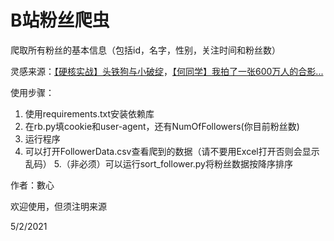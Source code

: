 # B站粉丝爬虫

爬取所有粉丝的基本信息（包括id，名字，性别，关注时间和粉丝数）

灵感来源：[【硬核实战】头铁狗与小破绽](https://www.bilibili.com/video/BV1LZ4y1x7PR)，[【何同学】我拍了一张600万人的合影...](https://www.bilibili.com/video/BV1Nt4y1D7pW)        

使用步骤：
1. 使用requirements.txt安装依赖库
2. 在rb.py填cookie和user-agent，还有NumOfFollowers(你目前粉丝数)
3. 运行程序
4. 可以打开FollowerData.csv查看爬到的数据（请不要用Excel打开否则会显示乱码）
5.（非必须）可以运行sort_follower.py将粉丝数据按降序排序

作者：數心  

欢迎使用，但须注明来源           

5/2/2021         
  
